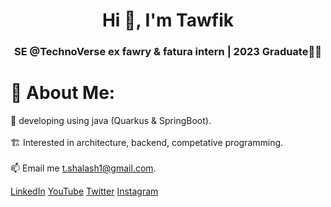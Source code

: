 <h1 align="center">Hi 👋, I'm Tawfik</h1>
<h3 align="center"> SE @TechnoVerse ex fawry & fatura intern | 2023 Graduate🎉🎉</h3>

# 💫 About Me:
🌱 developing using java (Quarkus & SpringBoot). 
<br><br>🏗  Interested in architecture, backend, competative programming.
<br><br>📫 Email me t.shalash1@gmail.com.
<br>

[LinkedIn](https://www.linkedin.com/in/tawfeek-shalash/)
[YouTube](https://www.youtube.com/c/TawfikShalash)
[Twitter](https://twitter.com/TawfeekShalash)
[Instagram](https://www.instagram.com/tawfeekshalash/)

